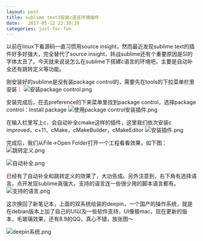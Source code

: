 ```yaml
---
layout: post
title: sublime text3安装c语言环境插件
date:   2017-05-12 23:30:39
categories: just-for-fun
---
```

以前在linux下看源码一直习惯用source insight，然而最近发现sublime text的插件好多好强大，完全替代了source insight，转战sublime还有个重要原因是SI的字体太丑了。今天就来说说怎么在sublime下搭建c语言的环境吧，主要是自动补全还有跳转定义等功能。

刚安装好的sublime是没有装package control的，需要先在tools的下拉菜单栏里安装：
![安装package control.png](http://upload-images.jianshu.io/upload_images/5971286-7911b8d5a5486961.png?imageMogr2/auto-orient/strip%7CimageView2/2/w/1240)

安装完成后，在去preference的下来菜单里找到package control，选择package control：Install package
![使用package control安装插件.png](http://upload-images.jianshu.io/upload_images/5971286-3409fe6cda3d36b7.png?imageMogr2/auto-orient/strip%7CimageView2/2/w/1240)

在输入栏里写上c，会自动补全cmake这样的插件，这里我们依次安装c improved，c+11，cMake，cMakeBuilder，cMakeEditor
![安装插件.png](http://upload-images.jianshu.io/upload_images/5971286-22baba6a187b2306.png?imageMogr2/auto-orient/strip%7CimageView2/2/w/1240)

完成后，我们从File→Open Folder打开一个工程看看效果，如下图：
![跳转定义.png](http://upload-images.jianshu.io/upload_images/5971286-2e1474228d2de679.png?imageMogr2/auto-orient/strip%7CimageView2/2/w/1240)

![自动补全.png](http://upload-images.jianshu.io/upload_images/5971286-66628c5516d30850.png?imageMogr2/auto-orient/strip%7CimageView2/2/w/1240)

已经有了自动补全和跳转定义的效果了，大功告成。另外注意到，右下角有选择语言，点开发现sublime真强大，支持的语言连一些很少用的脚本语言都有。
![支持的语言.png](http://upload-images.jianshu.io/upload_images/5971286-6e62809d00148d70.png?imageMogr2/auto-orient/strip%7CimageView2/2/w/1240)

这次换回了新笔记本，上面的双系统给装的deepin，一个国产的操作系统，就是在debian版本上加了自己的UI以及一些软件支持，UI像极mac，现在更新的版本，毛玻璃效果，还有8.9的QQ，真心不错，放张图～

![deepin系统.png](http://upload-images.jianshu.io/upload_images/5971286-0049c35f5b714c9f.png?imageMogr2/auto-orient/strip%7CimageView2/2/w/1240)